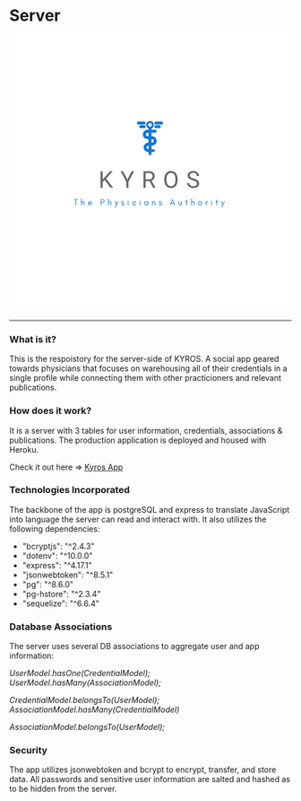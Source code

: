 # Server ![KYROS](logo.png)
---
### What is it?
This is the respoistory for the server-side of KYROS. A social app geared towards physicians that focuses on warehousing all of their credentials in a single profile while connecting them with other practicioners and relevant publications.

### How does it work?
It is a server with 3 tables for user information, credentials, associations & publications. The production application is deployed and housed with Heroku.

Check it out here => [Kyros App](https://jpc-kyros-client.herokuapp.com/home)

### Technologies Incorporated
The backbone of the app is postgreSQL and express to translate JavaScript into language the server can read and interact with. It also utilizes the following dependencies: 
- "bcryptjs": "^2.4.3"
- "dotenv": "^10.0.0"
- "express": "^4.17.1"
- "jsonwebtoken": "^8.5.1"
- "pg": "^8.6.0"
- "pg-hstore": "^2.3.4"
- "sequelize": "^6.6.4"

### Database Associations 
The server uses several DB associations to aggregate user and app information:

*UserModel.hasOne(CredentialModel); UserModel.hasMany(AssociationModel);*

*CredentialModel.belongsTo(UserModel); AssociationModel.hasMany(CredentialModel)*

*AssociationModel.belongsTo(UserModel);*

### Security 
The app utilizes jsonwebtoken and bcrypt to encrypt, transfer, and store  data. All passwords and sensitive user information are salted and hashed as to be hidden from the server. 